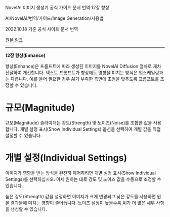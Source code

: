 NovelAI 이미지 생성기 공식 가이드 문서 번역 12장 향상

AI/NovelAI/번역/가이드/Image Generation/사용법

2022.10.18 기준 공식 사이트 문서 번역

[원본 링크](https://docs.novelai.net/)

---
**12장 향상(Enhance)**

향상(Enhance)은 프롬프트에 따라 생성된 이미지를 NovelAI Diffusion 절차로 재차 전달하여 개선합니다. 텍스트 프롬프트가 향상에도 영향을 미치는 방식은 업스케일링과는 다릅니다. 예를 들어 필요한 경우 AI가 부족한 측면에 초점을 맞추도록 프롬프트를 조정할 수 있습니다.

# 규모(Magnitude)
규모(Magnitude) 슬라이더는 강도(Strength) 및 노이즈(Noise)를 조합한 값을 사용합니다. 개별 설정 표시(Show Individual Settings) 옵션을 선택하여 개별 값을 직접 설정할 수 있습니다.

# 개별 설정(Individual Settings)
이미지가 영향을 받는 방식을 완전히 제어하려면 개별 설정 표시(Show Individual Settings)를 선택하십시오. 이제 원하는 대로 강도 및 노이즈 값을 수동으로 조정할 수 있습니다.

높은 강도(Strength) 값을 설정하면 이미지가 크게 변경되고 낮은 강도를 사용하면 원본 결과물에 미치는 영향이 줄어듭니다. 노이즈 설정이 높을수록 AI가 더 많은 세부 사항을 생성할 수 있습니다.

